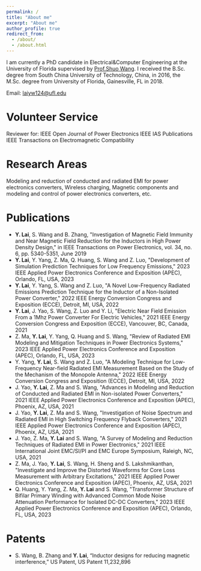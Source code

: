 ```yaml
---
permalink: /
title: "About me"
excerpt: "About me"
author_profile: true
redirect_from: 
  - /about/
  - /about.html
---
```


I am currently a  PhD candidate in Electrical&Computer Engineering at the University of Florida supervised by [Prof.Shuo Wang](https://peeprlgator.github.io/Shuo.Wang/index.html).  I received the B.Sc. degree from South China University of Technology, China, in 2016, the M.Sc. degree from University of Florida, Gainesville, FL in 2018.

Email: laiyw124@ufl.edu

Volunteer Service
======
Reviewer  for: 
IEEE Open Journal of Power Electronics
IEEE IAS Publications
IEEE Transactions on Electromagnetic Compatibility

Research Areas
======
Modeling and reduction of conducted and radiated EMI for power electronics converters, Wireless charging, Magnetic components and modeling and control of power electronics converters, etc.


Publications
======
* __Y. Lai__, S. Wang and B. Zhang, "Investigation of Magnetic Field Immunity and Near Magnetic Field Reduction for the Inductors in High Power Density Design," in IEEE Transactions on Power Electronics, vol. 34, no. 6, pp. 5340-5351, June 2019
* __Y. Lai__, Y. Yang, Z. Ma, Q. Huang, S. Wang and Z. Luo, "Development of Simulation Prediction Techniques for Low Frequency Emissions," 2023 IEEE Applied Power Electronics Conference and Exposition (APEC), Orlando, FL, USA, 2023
* __Y. Lai__, Y. Yang, S. Wang and Z. Luo, "A Novel Low-Frequency Radiated Emissions Prediction Technique for the Inductor of a Non-Isolated Power Converter," 2022 IEEE Energy Conversion Congress and Exposition (ECCE), Detroit, MI, USA, 2022
* __Y. Lai__, J. Yao, S. Wang, Z. Luo and Y. Li, "Electric Near Field Emission From a 1Mhz Power Converter For Electric Vehicles," 2021 IEEE Energy Conversion Congress and Exposition (ECCE), Vancouver, BC, Canada, 2021
* Z. Ma, __Y. Lai__, Y. Yang, Q. Huang and S. Wang, "Review of Radiated EMI Modeling and Mitigation Techniques in Power Electronics Systems," 2023 IEEE Applied Power Electronics Conference and Exposition (APEC), Orlando, FL, USA, 2023
* Y. Yang, __Y. Lai__, S. Wang and Z. Luo, "A Modeling Technique for Low-Frequency Near-field Radiated EMI Measurement Based on the Study of the Mechanism of the Monopole Antenna," 2022 IEEE Energy Conversion Congress and Exposition (ECCE), Detroit, MI, USA, 2022
* J. Yao, __Y. Lai__, Z. Ma and S. Wang, "Advances in Modeling and Reduction of Conducted and Radiated EMI in Non-isolated Power Converters," 2021 IEEE Applied Power Electronics Conference and Exposition (APEC), Phoenix, AZ, USA, 2021
* J. Yao, __Y. Lai__, Z. Ma and S. Wang, "Investigation of Noise Spectrum and Radiated EMI in High Switching Frequency Flyback Converters," 2021 IEEE Applied Power Electronics Conference and Exposition (APEC), Phoenix, AZ, USA, 2021
* J. Yao, Z. Ma, __Y. Lai__ and S. Wang, "A Survey of Modeling and Reduction Techniques of Radiated EMI in Power Electronics," 2021 IEEE International Joint EMC/SI/PI and EMC Europe Symposium, Raleigh, NC, USA, 2021
* Z. Ma, J. Yao, __Y. Lai__, S. Wang, H. Sheng and S. Lakshmikanthan, "Investigate and Improve the Distorted Waveforms for Core Loss Measurement with Arbitrary Excitations," 2021 IEEE Applied Power Electronics Conference and Exposition (APEC), Phoenix, AZ, USA, 2021
* Q. Huang, Y. Yang, Z. Ma, __Y. Lai__ and S. Wang, "Transformer Structure of Bifilar Primary Winding with Advanced Common Mode Noise Attenuation Performance for Isolated DC-DC Converters," 2023 IEEE Applied Power Electronics Conference and Exposition (APEC), Orlando, FL, USA, 2023


Patents
======

* S. Wang, B. Zhang and __Y. Lai__, “Inductor designs for reducing magnetic interference,” US Patent, US Patent 11,232,896






